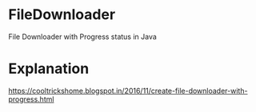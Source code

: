 # FileDownloader
File Downloader with Progress status in Java

# Explanation
https://cooltrickshome.blogspot.in/2016/11/create-file-downloader-with-progress.html
